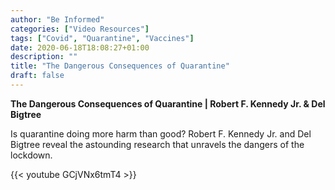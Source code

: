 ```yaml
---
author: "Be Informed"
categories: ["Video Resources"]
tags: ["Covid", "Quarantine", "Vaccines"]
date: 2020-06-18T18:08:27+01:00
description: ""
title: "The Dangerous Consequences of Quarantine"
draft: false
---
```


**The Dangerous Consequences of Quarantine | Robert F. Kennedy Jr. & Del Bigtree**

Is quarantine doing more harm than good? Robert F. Kennedy Jr. and Del Bigtree reveal the astounding research that unravels the dangers of the lockdown.

{{< youtube GCjVNx6tmT4 >}}